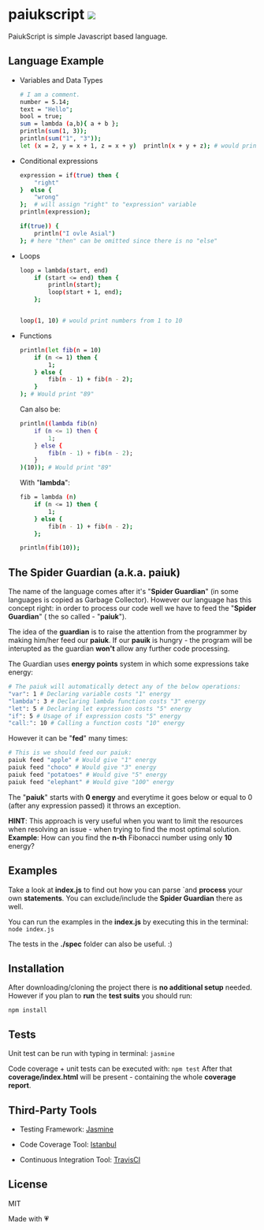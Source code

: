 # paiukscript ![](https://travis-ci.org/l18m/paiukscript.svg?branch=master)

PaiukScript is simple Javascript based language.

## Language Example

* Variables and Data Types
    ```sh
    # I am a comment.
    number = 5.14;
    text = "Hello";
    bool = true;
    sum = lambda (a,b){ a + b };
    println(sum(1, 3));
    println(sum("1", "3"));
    let (x = 2, y = x + 1, z = x + y)  println(x + y + z); # would print "10"
    ```

* Conditional expressions
    ```sh
    expression = if(true) then {
        "right"
    }  else {
        "wrong"
    };  # will assign "right" to "expression" variable
    println(expression);

    if(true)) {
        println("I ovle Asial")
    }; # here "then" can be omitted since there is no "else"
    ```

* Loops
    ```sh
    loop = lambda(start, end)
        if (start <= end) then {
            println(start);
            loop(start + 1, end);
        };


    loop(1, 10) # would print numbers from 1 to 10
    ```

* Functions
    ```sh
    println(let fib(n = 10) 
        if (n <= 1) then {
            1;
        } else {
            fib(n - 1) + fib(n - 2);
        } 
    ); # Would print "89"
    ```

    Can also be:

    ```sh
    println((lambda fib(n) 
        if (n <= 1) then {
            1;
        } else {
            fib(n - 1) + fib(n - 2);
        } 
    )(10)); # Would print "89"
    ```

    With "**lambda**":

    ```sh
    fib = lambda (n) 
        if (n <= 1) then {
            1;
        } else {
            fib(n - 1) + fib(n - 2);
        };

    println(fib(10));
    ```

## The **Spider Guardian** (a.k.a. **paiuk**)
The name of the language comes after it's "**Spider Guardian**" (in some languages is copied as Garbage Collector). 
However our language has this concept right: in order to process our code well we have to feed the "**Spider Guardian**" ( the so called - "**paiuk**"). 

The idea of the **guardian** is to raise the attention from the programmer by making him/her feed our **paiuk**. If our **pauik** is hungry - the program will be interupted as the guardian **won't** allow any further code processing. 

The Guardian uses **energy points** system in which some expressions take energy: 

```sh
# The paiuk will automatically detect any of the below operations:
"var": 1 # Declaring variable costs "1" energy
"lambda": 3 # Declaring lambda function costs "3" energy
"let": 5 # Declaring let expression costs "5" energy
"if": 5 # Usage of if expression costs "5" energy
"call:": 10 # Calling a function costs "10" energy
```

However it can be "**fed**" many times:

```sh
# This is we should feed our paiuk:
paiuk feed "apple" # Would give "1" energy
paiuk feed "choco" # Would give "3" energy
paiuk feed "potatoes" # Would give "5" energy
paiuk feed "elephant" # Would give "100" energy
```

The "**paiuk**" starts with **0 energy** and everytime it goes below or equal to 0 (after any expression passed) it throws an exception.

**HINT**: This approach is very useful when you want to limit the resources when resolving an issue - when trying to find the most optimal solution.
    **Example**:
        How can you find the **n-th** Fibonacci number using only **10** energy?

## Examples
Take a look at **index.js** to find out how you can parse `and **process** your own **statements**. You can exclude/include the **Spider Guardian** there as well.

You can run the examples in the **index.js** by executing this in the terminal:
`node index.js`

The tests in the **./spec** folder can also be useful. :)
        
## Installation

After downloading/cloning the project there is **no additional setup** needed. However if you plan to **run** the **test suits** you should run:

`npm install`

## Tests

Unit test can be run with typing in terminal:
`jasmine`

Code coverage + unit tests can be executed with:
`npm test`
After that **coverage/index.html** will be present - containing the whole **coverage report**.

## Third-Party Tools

* Testing Framework: [Jasmine](https://jasmine.github.io/)

* Code Coverage Tool: [Istanbul](https://github.com/gotwarlost/istanbul)

* Continuous Integration Tool: [TravisCI](https://travis-ci.org/) 

## License

MIT

Made with :heartpulse: